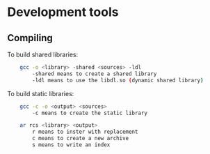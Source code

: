 # Development tools

## Compiling

To build shared libraries:
```sh
    gcc -o <library> -shared <sources> -ldl
        -shared means to create a shared library
        -ldl means to use the libdl.so (dynamic shared library)
```

To build static libraries:
```sh
    gcc -c -o <output> <sources>
        -c means to create the static library
```

```sh
    ar rcs <library> <output>
        r means to inster with replacement
        c means to create a new archive
        s means to write an index
```
